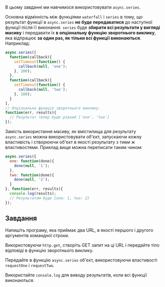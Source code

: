 В цьому завданні ми навчимося використовувати `async.series`.

Основна відмінність між функціями `waterfall` і `series` в тому, що результат функції
в `async.series` **не буде передаватися** до наступної функції після її виконання.
`series` буде **збирати всі результати у вигляді масиву** і передавати їх
**в опціональну функцію зворотнього виклику**, яка відпрацює **за один раз,
як тільки всі функції виконаються**.
Наприклад:

```js
async.series([
  function(callback){
    setTimeout(function() {
      callback(null, 'one');
    }, 200);
  },
  function(callback){
    setTimeout(function() {
      callback(null, 'two');
    }, 100);
  }
],
// Опціональна функція зворотнього виклику.
function(err, results){
  // Результат тепер буде рівний ['one', 'two']
});
```
Замість використання масиву, як вмістилища для результату `async.series` можна
використовувати об'єкт, запускаючи кожну властивість і створюючи об'єкт в якості
результату з тими ж властивостями. Приклад вище можна переписати таким чином:

```js
async.series({
  one: function(done){
    done(null, '1');
  },
  two: function(done){
    done(null, '2');
  }
}, function(err, results){
  console.log(results);
  // Результатом буде {one: 1, two: 2}
});
```

## Завдання

Напишіть програму, яка приймає два URL, в якості першого і другого аргументів
командної строки.

Використовуючи `http.get`, створіть GET запит на ці URL і передайте тіло відповіді в
функцію зворотнього виклику.

Передайте в функцію `async.series` об'єкт, використовуючи властивості `requestOne` і
`requestTwo`.

Використайте `console.log` для виводу результатів, коли всі функції виконаються.
